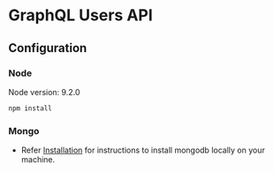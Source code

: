 # GraphQL Users API

## Configuration

### Node
Node version: 9.2.0

```bash
npm install
```

### Mongo
* Refer [Installation](https://docs.mongodb.com/manual/administration/install-community/) for instructions to install mongodb locally on your machine. 

## 